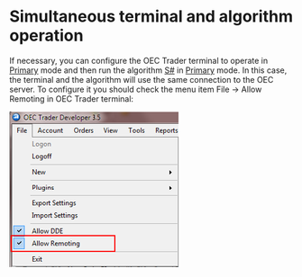 # Simultaneous terminal and algorithm operation

If necessary, you can configure the OEC Trader terminal to operate in [Primary](../api/StockSharp.OpenECry.OpenECryRemoting.Primary.html) mode and then run the algorithm [S\#](StockSharpAbout.md) in [Primary](../api/StockSharp.OpenECry.OpenECryRemoting.Primary.html) mode. In this case, the terminal and the algorithm will use the same connection to the OEC server. To configure it you should check the menu item File \-\> Allow Remoting in OEC Trader terminal:

![OECTraderSettings](../images/OECTraderSettings.png)
